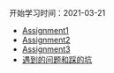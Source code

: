 开始学习时间：2021-03-21
* [Assignment1](https://github.com/LamForest/GAMES101-Computer-Graphics-Assignment/blob/main/Ass1.md)
* [Assignment2](https://github.com/LamForest/GAMES101-Computer-Graphics-Assignment/blob/main/Ass2.md)
* [Assignment3](https://github.com/LamForest/GAMES101-Computer-Graphics-Assignment/blob/main/Ass3.md)
* [遇到的问题和踩的坑](https://github.com/LamForest/GAMES101-Computer-Graphics-Assignment/blob/main/%E5%9D%91.md)

